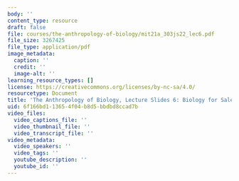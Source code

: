 ```yaml
---
body: ''
content_type: resource
draft: false
file: courses/the-anthropology-of-biology/mit21a_303js22_lec6.pdf
file_size: 3267425
file_type: application/pdf
image_metadata:
  caption: ''
  credit: ''
  image-alt: ''
learning_resource_types: []
license: https://creativecommons.org/licenses/by-nc-sa/4.0/
resourcetype: Document
title: 'The Anthropology of Biology, Lecture Slides 6: Biology for Sale'
uid: 6f166bd1-1365-4f04-b8d5-bbdbd8ccad7b
video_files:
  video_captions_file: ''
  video_thumbnail_file: ''
  video_transcript_file: ''
video_metadata:
  video_speakers: ''
  video_tags: ''
  youtube_description: ''
  youtube_id: ''
---
```


